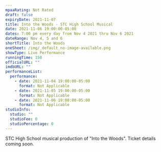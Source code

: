 ```yaml
---
mpaaRating: Not Rated
draft: false
expiryDate: 2021-11-07
title: Into the Woods - STC High School Musical
date: 2021-11-06 19:00:00-05:00
dates: 7:00 pm every day from Nov 4 2021 thru Nov 6 2021
dateRange: Nov 4, 5 and 6
shortTitle: Into the Woods
oneSheet: /img/_default_no-image-available.png
showType: Live Performance
runningTime: 150
officialURL: ""
imdbURL: ""
performanceList:
  performance:
    - date: 2021-11-04 19:00:00-05:00
      format: Not Applicable
    - date: 2021-11-05 19:00:00-05:00
      format: Not Applicable
    - date: 2021-11-06 19:00:00-05:00
      format: Not Applicable
studioInfo:
  studio: ""
  studioFee: 0
  studioPercentage: 0
---
```


STC High School musical production of "Into the Woods".  Ticket details coming soon.